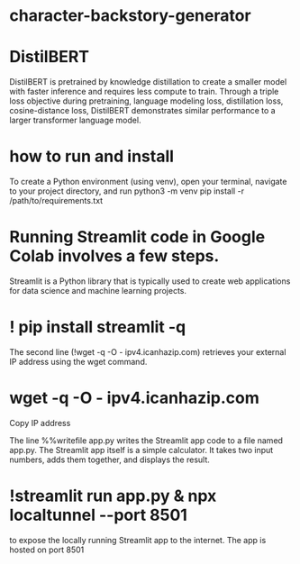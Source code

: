 # character-backstory-generator
# DistilBERT
DistilBERT is pretrained by knowledge distillation to create a smaller model with faster inference and requires less compute to train. Through a triple loss objective during pretraining, language modeling loss, distillation loss, cosine-distance loss, DistilBERT demonstrates similar performance to a larger transformer language model.

# how to run and install 
To create a Python environment (using venv), open your terminal, navigate to your project directory, and run 
python3 -m venv
pip install -r /path/to/requirements.txt

# Running Streamlit code in Google Colab involves a few steps.

Streamlit is a Python library that is typically used to create web applications for data science and machine learning projects.

# ! pip install streamlit -q
The second line (!wget -q -O - ipv4.icanhazip.com) retrieves your external IP address using the wget command.

# wget -q -O - ipv4.icanhazip.com

Copy IP address

The line %%writefile app.py writes the Streamlit app code to a file named app.py. The Streamlit app itself is a simple calculator. It takes two input numbers, adds them together, and displays the result.

# !streamlit run app.py & npx localtunnel --port 8501
to expose the locally running Streamlit app to the internet. The app is hosted on port 8501
